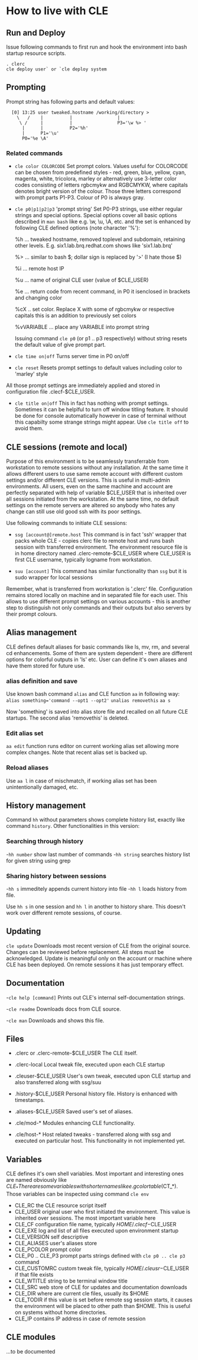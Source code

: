 # How to live with CLE

## Run and Deploy
Issue following commands to first run and hook the environment into bash
startup resource scripts.
```
. clerc
cle deploy user` or `cle deploy system
```

## Prompting

Prompt string has following parts and default values:

```
  [0] 13:25 user tweaked.hostname /working/directory >
    \   /    |          |                 |
     \ /     |          |                 P3='\w %> '
      |      |          P2='%h'
      |      P1='\u'
      P0='%e \A'
```

### Related commands
- `cle color COLORCODE`
  Set prompt colors. Values useful for COLORCODE can be chosen from predefined
  styles - red, green, blue, yellow, cyan, magenta, white, tricolora, marley
  or alternatively use 3-letter color codes consisting of letters rgbcmykw
  and RGBCMYKW, where capitals denotes bright version of the colour. Those
  three letters correspond with prompt parts P1-P3. Colour of P0 is always gray.

- `cle p0|p1|p2|p3` 'prompt string'
  Set P0-P3 strings, use either regular strings and special options. Special
  options cover all basic options described in `man bash` like e.g. \w, \u, \A,
  etc. and the set is enhanced by following CLE defined options
  (note character '%'):

   %h ... tweaked hostname, removed toplevel and subdomain, retaining other
          levels. E.g. six1.lab.brq.redhat.com shows like 'six1.lab.brq'

   %> ... similar to bash \$; dollar sign is replaced by '>' (I hate those $)

   %i ... remote host IP

   %u ... name of original CLE user (value of $CLE_USER)

   %e ... return code from recent command, in P0 it isenclosed in brackets
          and changing color

   %cX .. set color. Replace X with some of rgbcmykw or respective capitals
          this is an addition to previously set colors

   %vVARIABLE
      ... place any VARIABLE into prompt string

  Issuing command `cle p0` (or p1 .. p3 respectively) without string resets
  the default value of give prompt part.

- `cle time on|off`
  Turns server time in P0 on/off

- `cle reset`
  Resets prompt settings to default values including color to 'marley' style

All those prompt settings are immediately applied and stored in configuration
file .clecf-$CLE_USER.

- `cle title on|off`
  This in fact has nothing with prompt settings. Sometimes it can be helplful
  to turn off window titling feature. It should be done for console
  automatically however in case of terminal without this capabilty some strange
  strings might appear. Use `cle title off` to avoid them.


## CLE sessions (remote and local)

Purpose of this environment is to be seamlessly transferrable from workstation
to remote sessions without any installation. At the same time it allows
different users to use same remote account with different custom settings
and/or different CLE versions. This is useful in multi-admin environments. All
users, even on the same machine and account are perfectly separated with help
of variable $CLE_USER that is inherited over all sessions initiated from the
workstation. At the same time, no default settings on the remote servers are
altered so anybody who hates any change can still use old good ssh with its
poor settings.

Use following commands to initiate CLE sessions:
- `ssg [account@]remote.host`
This command is in fact 'ssh' wrapper that packs whole CLE - copies clerc file
to remote host and runs bash session with transferred environment. The
environment resource file is in home directory named .clerc-remote-$CLE_USER
where CLE_USER is first CLE username, typically logname from workstation.

- `suu [account]`
This command has similar functionality than `ssg` but it is sudo wrapper for
local sessions

Remember, what is transferred from workstation is '.clerc' file. Configuration
remains stored locally on machine and in separated file for each user. This
allows to use different prompt settings on various accounts - this is another
step to distinguish not only commands and their outputs but also servers
by their prompt colours.


## Alias management

CLE defines default aliases for basic commands like ls, mv, rm, and several cd
enhancements. Some of them are system dependent - there are different options
for colorful outputs in 'ls' etc. User can define it's own aliases and have
them stored for future use.


### alias definition and save
Use known bash command `alias` and CLE function `aa` in following way:
`alias something='command --opt1 --opt2'`
`unalias removethis`
`aa s`

Now 'something' is saved into alias store file and recalled on all future CLE
startups. The second alias 'removethis' is deleted.


### Edit alias set
`aa edit` function runs editor on current working alias set allowing more
complex changes. Note that recent alias set is backed up.


### Reload aliases
Use `aa l` in case of mischmatch, if working alias set has been unintentionally
damaged, etc.


## History management

Command `hh` without parameters shows complete history list, exactly like
command `history`. Other functionalities in this version:

### Searching through history

-`hh number`    show last number of commands
-`hh string`    searches history list for given string using grep


### Sharing history between sessions

-`hh s`         immeditely appends current history into file
-`hh l`         loads history from file.

Use `hh s` in one session and `hh l` in another to history share. This doesn't
work over different remote sessions, of course.


## Updating
`cle update`
Downloads most recent version of CLE from the original source. Changes can be
reviewed before replacement. All steps must be acknowledged. Update is
meaningful only on the account or machine where CLE has been deployed. On
remote sessions it has just temporary effect.


## Documentation
-`cle help [command]`
  Prints out CLE's internal self-documentation strings.

-`cle readme`
  Downloads docs from CLE source.

-`cle man`
  Downloads and shows this file.

## Files
- .clerc or .clerc-remote-$CLE_USER
  The CLE itself.

- .clerc-local
  Local tweak file, executed upon each CLE startup

- .cleuser-$CLE_USER
  User's own tweak, executed upon CLE startup and also transferred along
  with ssg/suu

- .history-$CLE_USER
  Personal history file. History is enhanced with timestamps.

- .aliases-$CLE_USER
  Saved user's set of aliases.

- .cle/mod-*
  Modules enhancing CLE functionality.

- .cle/host-*
  Host related tweaks - transferred along with ssg and executed on particular
  host. This functionality in not implemented yet.


## Variables

CLE defines it's own shell variables. Most important and interesting ones are
named  obviously like $CLE_* There are some variables with shorter names like
e.g color table ($CT_*). Those variables can be inspected using command
 `cle env`

- CLE_RC       the CLE resource script itself
- CLE_USER     original user who first initiated the environment. This value
               is inherited over sessions. The most important variable here
- CLE_CF       configuration file name, typically $HOME/.clecf-$CLE_USER
- CLE_EXE      log and list of all files executed upon environment startup
- CLE_VERSION  self descriptive
- CLE_ALIASES  user's aliases store
- CLE_PCOLOR   prompt color
- CLE_P0 .. CLE_P3
               prompt parts strings defined with `cle p0 .. cle p3` command
- CLE_CUSTOMRC custom tweak file, typically $HOME/.cleusr-$CLE_USER if that
               file exists
- CLE_WTITLE   string to be terminal window title
- CLE_SRC      web store of CLE for updates and documentation downloads
- CLE_DIR      where are current cle files, usually its $HOME
- CLE_TODIR    if this value is set before remote ssg session starts, it causes
               the environment will be placed to other path than $HOME. This is
               useful on systems without home directories.
- CLE_IP       contains IP address in case of remote session


## CLE modules

...to be documented
